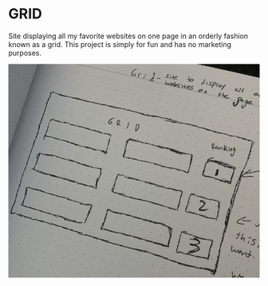 # GRID

<p width="300px"> Site displaying all my favorite websites on one page in an orderly fashion known as a grid. This project is simply for fun and has no marketing purposes. </p>

![](images/screenshot.png)